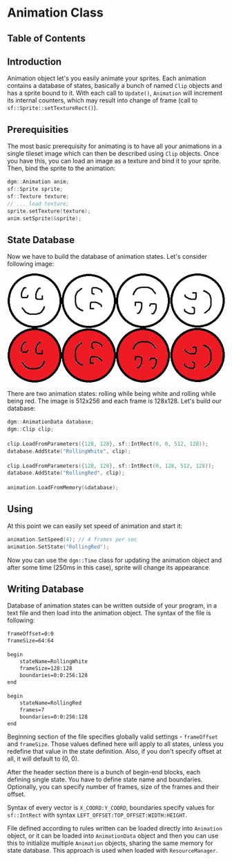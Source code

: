 # Animation Class

## Table of Contents


## Introduction

Animation object let's you easily animate your sprites. Each animation contains
a database of states, basically a bunch of named `Clip` objects and has a sprite
bound to it. With each call to `Update()`, `Animation` will increment its
internal counters, which may result into change of frame (call to `sf::Sprite::setTextureRect()`).

## Prerequisities

The most basic prerequisity for animating is to have all your animations in a 
single tileset image which can then be described using `Clip` objects. Once you
have this, you can load an image as a texture and bind it to your sprite. Then,
bind the sprite to the animation:

```c++
dgm::Animation anim;
sf::Sprite sprite;
sf::Texture texture;
// ... load texture;
sprite.setTexture(texture);
anim.setSprite(&sprite);
```

## State Database

Now we have to build the database of animation states. Let's consider following
image:

![Sprite](rolling.png)

There are two animation states: rolling while being white and rolling while being
red. The image is 512x256 and each frame is 128x128. Let's build our database:

```c++
dgm::AnimationData database;
dgm::Clip clip;

clip.LoadFromParameters({128, 128}, sf::IntRect(0, 0, 512, 128));
database.AddState("RollingWhite", clip);

clip.LoadFromParameters({128, 128}, sf::IntRect(0, 128, 512, 128));
database.AddState("RollingRed", clip);

animation.LoadFromMemory(&database);
```

## Using

At this point we can easily set speed of animation and start it:
```c++
animation.SetSpeed(4); // 4 frames per sec
animation.SetState("RollingRed");
```

Now you can use the `dgm::Time` class for updating the animation object and after
some time (250ms in this case), sprite will change its appearance.

## Writing Database

Database of animation states can be written outside of your program, in a text
file and then load into the animation object. The syntax of the file is following:
```
frameOffset=0:0
frameSize=64:64

begin
	stateName=RollingWhite
	frameSize=128:128
	boundaries=0:0:256:128
end

begin
	stateName=RollingRed
	frames=7
	boundaries=0:0:256:128
end
```

Beginning section of the file specifies globally valid settings - `frameOffset` 
and `frameSize`. Those values defined here will apply to all states, unless you 
redefine that value in the state definition. Also, if you don't specify offset
at all, it will default to (0, 0).

After the header section there is a bunch of begin-end blocks, each defining
single state. You have to define state name and boundaries. Optionally, you can
specify number of frames, size of the frames and their offset.

Syntax of every vector is `X_COORD:Y_COORD`, boundaries specify values for `sf::IntRect`
with syntax `LEFT_OFFSET:TOP_OFFSET:WIDTH:HEIGHT`.

File defined according to rules written can be loaded directly into `Animation`
object, or it can be loaded into `AnimationData` object and then you can use this
to initialize multiple `Animation` objects, sharing the same memory for state
database. This approach is used when loaded with `ResourceManager`.